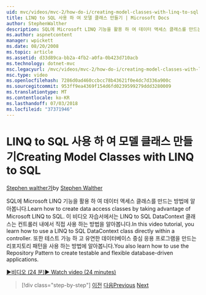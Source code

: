 ```yaml
---
uid: mvc/videos/mvc-2/how-do-i/creating-model-classes-with-linq-to-sql
title: LINQ to SQL 사용 하 여 모델 클래스 만들기 | Microsoft Docs
author: StephenWalther
description: SQL에 Microsoft LINQ 기능을 활용 하 여 데이터 액세스 클래스를 만드는 방법에 알아봅니다. 이 비디오 자습서에서는 LINQ to SQL DataContext를 사용 하는 방법 알아보기...
ms.author: aspnetcontent
manager: wpickett
ms.date: 08/20/2008
ms.topic: article
ms.assetid: d33d89ca-bb2a-4fb2-a0fa-0b423d710acb
ms.technology: dotnet-mvc
msc.legacyurl: /mvc/videos/mvc-2/how-do-i/creating-model-classes-with-linq-to-sql
msc.type: video
ms.openlocfilehash: 7286d0ad460ccbcc78b43621f0e4dc7d336a900c
ms.sourcegitcommit: 953ff9ea4369f154d6fd0239599279ddd3280009
ms.translationtype: MT
ms.contentlocale: ko-KR
ms.lasthandoff: 07/03/2018
ms.locfileid: "37371946"
---
```

<a name="creating-model-classes-with-linq-to-sql"></a><span data-ttu-id="b1bf7-104">LINQ to SQL 사용 하 여 모델 클래스 만들기</span><span class="sxs-lookup"><span data-stu-id="b1bf7-104">Creating Model Classes with LINQ to SQL</span></span>
====================
<span data-ttu-id="b1bf7-105">[Stephen walther가](https://github.com/StephenWalther)</span><span class="sxs-lookup"><span data-stu-id="b1bf7-105">by [Stephen Walther](https://github.com/StephenWalther)</span></span>

<span data-ttu-id="b1bf7-106">SQL에 Microsoft LINQ 기능을 활용 하 여 데이터 액세스 클래스를 만드는 방법에 알아봅니다.</span><span class="sxs-lookup"><span data-stu-id="b1bf7-106">Learn how to create data access classes by taking advantage of Microsoft LINQ to SQL.</span></span> <span data-ttu-id="b1bf7-107">이 비디오 자습서에서는 LINQ to SQL DataContext 클래스는 컨트롤러 내에서 직접 사용 하는 방법을 알아봅니다.</span><span class="sxs-lookup"><span data-stu-id="b1bf7-107">In this video tutorial, you learn how to use a LINQ to SQL DataContext class directly within a controller.</span></span> <span data-ttu-id="b1bf7-108">또한 테스트 가능 하 고 유연한 데이터베이스 중심 응용 프로그램을 만드는 리포지토리 패턴을 사용 하는 방법에 알아봅니다.</span><span class="sxs-lookup"><span data-stu-id="b1bf7-108">You also learn how to use the Repository Pattern to create testable and flexible database-driven applications.</span></span>

[<span data-ttu-id="b1bf7-109">&#9654;비디오 (24 분)</span><span class="sxs-lookup"><span data-stu-id="b1bf7-109">&#9654; Watch video (24 minutes)</span></span>](https://channel9.msdn.com/Blogs/ASP-NET-Site-Videos/creating-model-classes-with-linq-to-sql)

> [!div class="step-by-step"]
> <span data-ttu-id="b1bf7-110">[이전](creating-custom-html-helpers.md)
> [다음](displaying-a-table-of-database-data.md)</span><span class="sxs-lookup"><span data-stu-id="b1bf7-110">[Previous](creating-custom-html-helpers.md)
[Next](displaying-a-table-of-database-data.md)</span></span>
